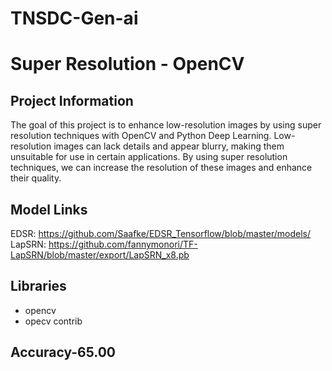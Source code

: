 # TNSDC-Gen-ai
# Super Resolution - OpenCV


## Project Information

The goal of this project is to enhance low-resolution images by using super resolution techniques with OpenCV and Python Deep Learning. Low-resolution images can lack details and appear blurry, making them unsuitable for use in certain applications. By using super resolution techniques, we can increase the resolution of these images and enhance their quality.

## Model Links

EDSR: https://github.com/Saafke/EDSR_Tensorflow/blob/master/models/
LapSRN: https://github.com/fannymonori/TF-LapSRN/blob/master/export/LapSRN_x8.pb


## Libraries

- opencv
- opecv contrib

## Accuracy-65.00
